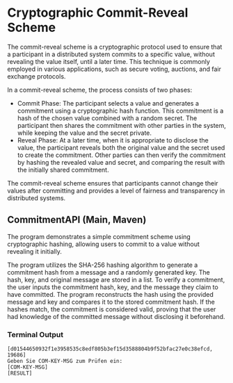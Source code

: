 # Cryptographic Commit-Reveal Scheme

The commit-reveal scheme is a cryptographic protocol used to ensure that a participant in a distributed system commits to a specific value, without revealing the value itself, until a later time. This technique is commonly employed in various applications, such as secure voting, auctions, and fair exchange protocols.

In a commit-reveal scheme, the process consists of two phases:

- Commit Phase: The participant selects a value and generates a commitment using a cryptographic hash function. This commitment is a hash of the chosen value combined with a random secret. The participant then shares the commitment with other parties in the system, while keeping the value and the secret private.
- Reveal Phase: At a later time, when it is appropriate to disclose the value, the participant reveals both the original value and the secret used to create the commitment. Other parties can then verify the commitment by hashing the revealed value and secret, and comparing the result with the initially shared commitment.

The commit-reveal scheme ensures that participants cannot change their values after committing and provides a level of fairness and transparency in distributed systems.

## CommitmentAPI (Main, Maven)

The program demonstrates a simple commitment scheme using cryptographic hashing, allowing users to commit to a value without revealing it initially.

The program utilizes the SHA-256 hashing algorithm to generate a commitment hash from a message and a randomly generated key. The hash, key, and original message are stored in a list. To verify a commitment, the user inputs the commitment hash, key, and the message they claim to have committed. The program reconstructs the hash using the provided message and key and compares it to the stored commitment hash. If the hashes match, the commitment is considered valid, proving that the user had knowledge of the committed message without disclosing it beforehand.

### Terminal Output

```
[d01544650932f1e3958535c8edf805b3ef15d3588804b9f52bfac27e0c38efcd, 19686]
Geben Sie COM-KEY-MSG zum Prüfen ein:
[COM-KEY-MSG]
[RESULT]
```
